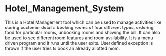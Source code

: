 # Hotel_Management_System

This is a Hotel Management tool which can be used to manage activities like storing customer details, booking rooms of four different types, ordering food for particular rooms, unbooking rooms and showing the bill. It can also be used to see different room features and room availability. It is a menu driven program and it runs until the user exits. User defined exception is thrown if the user tries to book an already allotted room.
